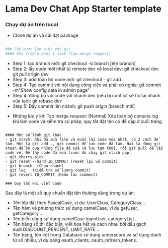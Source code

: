 # Lama Dev Chat App Starter template

### Chạy dự án trên local

- Clone dự án và cài đặt package
```sh

### Các bước làm việc với git
#### Khi triển khai 1 task (Tạo merge request)
```
- Step 1: tạo branch mới: 
    git checkout -b branch [tên branch] 
- Step 2: lấy code mới nhất từ remote dev về local dev:
    git checkout dev
    git pull origin dev
- Step 3: add toàn bộ code mới:
    git checkout -
    git add .
- Step 4: Tạo commit với nội dung công việc và phải có nghĩa: 
    git commit -m"Show config data in admin page"
- Step 4: đồng bộ với code với nhánh dev (nếu bị conflict sẽ fix tại nhánh vừa tạo): 
    git rebase dev
- Step 5: Đẩy commit lên nhánh: 
    git push origin [branch mới]
* Những lưu ý khi Tạo merge request: 
[Normal] Xóa toàn bộ console.log khi làm code và kiểm tra cú pháp, quy tắt đặt tên có đề cập ở cuối trang
```

#### Một số lệnh git khác
- git stash: Khi đã sửa file và muốn lấy code mới nhất, có 2 cách để làm. Một là git add ., git commit để lưu code đã làm. Hai là dùng git stash để bỏ qua những file đã sửa và lưu tạm thời, rồi git pull để lấy code về. Để lấy code đã sửa trước đó chạy git stash pop.
- git cherry-pick 
- git reset --hard ID_COMMIT (reset lại về commit)
- git branch  (Chọn nhánh)
- git log   (Kiểm tra số lượng commit)
- git revert ID_COMMIT (Hoàn tác commmit)

### Quy tắc khi viết code
```
Sau đây là một số quy chuẩn đặt tên thường dùng trong dự án:
- Tên lớp đặt theo PascalCase, ví dụ: UserClass, CategoryClass…
- Tên hàm và phương thức sử dụng camelCase, ví dụ getUser, getCategory…
- Tên biến cũng sử dụng camelCase loginUser, categoryList…
- Tên hằng số thì đặc biệt, viết hoa hết và cách nhau bởi dấu gạch dưới DISCOUNT_PERCENT, LIMIT_RATE…
- Tên bảng, tên cột trong Database sử dụng underscore và sử dụng danh từ số nhiều, ví dụ bảng oauth_clients, oauth_refresh_tokens.

